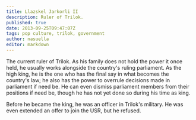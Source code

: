 ```yaml
---
title: Llazskel Jarkorli II
description: Ruler of Trilok.
published: true
date: 2013-09-25T09:47:07Z
tags: pop culture, trilok, government
author: nasuella
editor: markdown
---
```


The current ruler of Trilok. As his family does not hold the power it once held, he usually works alongside the country's ruling parliament. As the high king, he is the one who has the final say in what becomes the country's law; he also has the power to overrule decisions made in parliament if need be. He can even dismiss parliament members from their positions if need be, though he has not yet done so during his time as king.

Before he became the king, he was an officer in Trilok's military. He was even extended an offer to join the USR, but he refused.